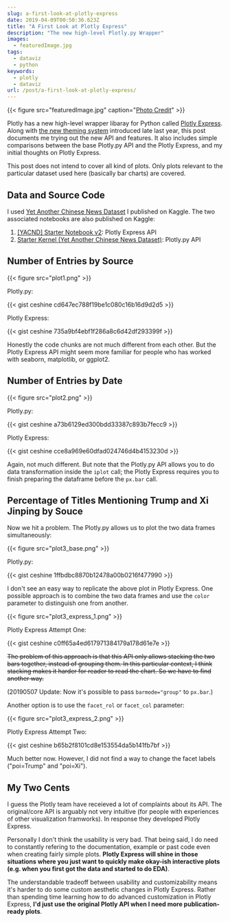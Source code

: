 ```yaml
---
slug: a-first-look-at-plotly-express
date: 2019-04-09T00:50:36.623Z
title: "A First Look at Plotly Express"
description: "The new high-level Plotly.py Wrapper"
images:
  - featuredImage.jpg
tags:
  - dataviz
  - python
keywords:
  - plotly
  - dataviz
url: /post/a-first-look-at-plotly-express/
---
```


{{< figure src="featuredImage.jpg" caption="[Photo Credit](https://pixabay.com/photos/mountain-nature-landscape-scenic-3968899/)" >}}

Plotly has a new high-level wrapper libaray for Python called [Plotly Express](https://medium.com/@plotlygraphs/introducing-plotly-express-808df010143d). Along with [the new theming system](https://medium.com/@plotlygraphs/introducing-plotly-express-808df010143d) introduced late last year, this post documents me trying out the new API and features. It also includes simple comparisons between the base Plotly.py API and the Plotly Express, and my initial thoughts on Plotly Express.

This post does not intend to cover all kind of plots. Only plots relevant to the particular dataset used here (basically bar charts) are covered.

## Data and Source Code

I used [Yet Another Chinese News Dataset](https://www.kaggle.com/ceshine/yet-another-chinese-news-dataset) I published on Kaggle. The two associated notebooks are also published on Kaggle:

1. [[YACND] Starter Notebook v2](https://www.kaggle.com/ceshine/yacnd-starter-notebook-v2?scriptVersionId=13852976): Plotly Express API
2. [Starter Kernel (Yet Another Chinese News Dataset)](https://www.kaggle.com/ceshine/starter-kernel-yet-another-chinese-news-dataset?scriptVersionId=12691089): Plotly.py API

## Number of Entries by Source

{{< figure src="plot1.png" >}}

Plotly.py:

{{< gist ceshine cd647ec788f19be1c080c16b16d9d2d5 >}}

Plotly Express:

{{< gist ceshine 735a9bf4ebf1f286a8c6d42df293399f >}}

Honestly the code chunks are not much different from each other. But the Plotly Express API might seem more familiar for people who has worked with seaborn, matplotlib, or ggplot2.

## Number of Entries by Date

{{< figure src="plot2.png" >}}

Plotly.py:

{{< gist ceshine a73b6129ed300bdd33387c893b7fecc9 >}}

Plotly Express:

{{< gist ceshine cce8a969e60dfad024746d4b4153230d >}}

Again, not much different. But note that the Plotly.py API allows you to do data transformation inside the `iplot` call; the Plotly Express requires you to finish preparing the dataframe before the `px.bar` call.

## Percentage of Titles Mentioning Trump and Xi Jinping by Souce

Now we hit a problem. The Plotly.py allows us to plot the two data frames simultaneously:

{{< figure src="plot3_base.png" >}}

Plotly.py:

{{< gist ceshine 1ffbdbc8870b12478a00b0216f477990 >}}

I don't see an easy way to replicate the above plot in Plotly Express. One possible approach is to combine the two data frames and use the `color` parameter to distinguish one from another.

{{< figure src="plot3_express_1.png" >}}

Plotly Express Attempt One:

{{< gist ceshine c0ff65a4ed617971384179a178d61e7e >}}

~~The problem of this approach is that this API only allows stacking the two bars together, instead of grouping them. In this particular context, I think stacking makes it harder for reader to read the chart. So we have to find another way.~~

(20190507 Update: Now it's possible to pass `barmode="group"` to `px.bar`.)

Another option is to use the `facet_rol` or `facet_col` parameter:

{{< figure src="plot3_express_2.png" >}}

Plotly Express Attempt Two:

{{< gist ceshine b65b2f8101cd8e153554da5b141fb7bf >}}

Much better now. However, I did not find a way to change the facet labels ("poi=Trump" and "poi=Xi").

## My Two Cents

I guess the Plotly team have receieved a lot of complaints about its API. The original/core API is arguably not very intuitive (for people with experiences of other visualization framworks). In response they developed Plotly Express.

Personally I don't think the usability is very bad. That being said, I do need to constantly refering to the documentation, example or past code even when creating fairly simple plots. **Plotly Express will shine in those situations where you just want to quickly make okay-ish interactive plots (e.g. when you first got the data and started to do EDA)**.

The understandable tradeoff between usability and customizability means it's harder to do some custom aesthetic changes in Plotly Express. Rather than spending time learning how to do advanced customization in Plotly Express, **I'd just use the original Plotly API when I need more publication-ready plots**.

